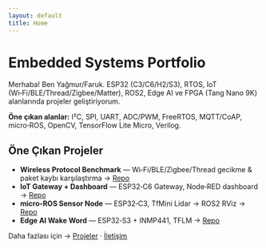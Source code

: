 ```yaml
---
layout: default
title: Home
---
```

# Embedded Systems Portfolio

Merhaba! Ben Yağmur/Faruk. ESP32 (C3/C6/H2/S3), RTOS, IoT (Wi‑Fi/BLE/Thread/Zigbee/Matter), ROS2, Edge AI ve FPGA (Tang Nano 9K) alanlarında projeler geliştiriyorum.

**Öne çıkan alanlar:** I²C, SPI, UART, ADC/PWM, FreeRTOS, MQTT/CoAP, micro‑ROS, OpenCV, TensorFlow Lite Micro, Verilog.

## Öne Çıkan Projeler
- **Wireless Protocol Benchmark** — Wi‑Fi/BLE/Zigbee/Thread gecikme & paket kaybı karşılaştırma → [Repo](#)
- **IoT Gateway + Dashboard** — ESP32‑C6 Gateway, Node‑RED dashboard → [Repo](#)
- **micro‑ROS Sensor Node** — ESP32‑C3, TfMini Lidar → ROS2 RViz → [Repo](#)
- **Edge AI Wake Word** — ESP32‑S3 + INMP441, TFLM → [Repo](#)

Daha fazlası için → [Projeler](projects.md) · [İletişim](contact.md)
